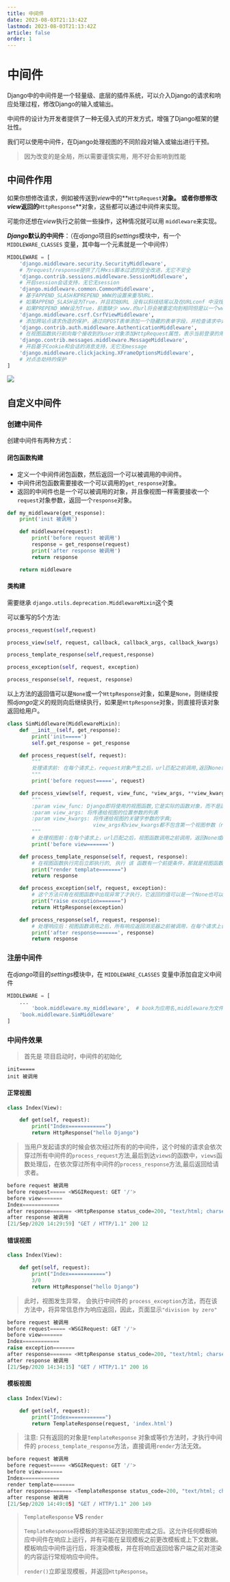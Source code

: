 ```yaml
---
title: 中间件
date: 2023-08-03T21:13:42Z
lastmod: 2023-08-03T21:13:42Z
article: false
order: 1
---
```


# 中间件

Django中的中间件是一个轻量级、底层的插件系统，可以介入Django的请求和响应处理过程，修改Django的输入或输出。

中间件的设计为开发者提供了一种无侵入式的开发方式，增强了Django框架的健壮性。

我们可以使用中间件，在Django处理视图的不同阶段对输入或输出进行干预。

> 因为改变的是全局，所以需要谨慎实用，用不好会影响到性能

## 中间件作用

如果你想修改请求，例如被传送到*view*中的**`HttpRequest`​**对象。 或者你想修改**​***view***​**返回的**​`HttpResponse`**对象，这些都可以通过中间件来实现。

可能你还想在*view*执行之前做一些操作，这种情况就可以用 `middleware`来实现。

***Django***​**默认的中间件**：（在*django*项目的*settings*模块中，有一个 `MIDDLEWARE_CLASSES`​ 变量，其中每一个元素就是一个中间件）

```python
MIDDLEWARE = [
    'django.middleware.security.SecurityMiddleware',
    # 为request/response提供了几种xss脚本过滤的安全改进，无它不安全
    'django.contrib.sessions.middleware.SessionMiddleware',
    # 开启session会话支持，无它无session
    'django.middleware.common.CommonMiddleware',
    # 基于APPEND_SLASH和PREPEND_WWW的设置来重写URL，
    # 如果APPEND_SLASH设为True，并且初始URL 没有以斜线结尾以及在URLconf 中没找到对应定义，这时形成一个斜线结尾的新URL；
    # 如果PREPEND_WWW设为True，前面缺少 www.的url将会被重定向到相同但是以一个www.开头的ur
    'django.middleware.csrf.CsrfViewMiddleware',
    # 添加跨站点请求伪造的保护，通过向POST表单添加一个隐藏的表单字段，并检查请求中是否有正确的值，无它无csrf保护
    'django.contrib.auth.middleware.AuthenticationMiddleware',
    # 在视图函数执行前向每个接收到的user对象添加HttpRequest属性，表示当前登录的用户，无它用不了request.user
    'django.contrib.messages.middleware.MessageMiddleware',
    # 开启基于Cookie和会话的消息支持，无它无message
    'django.middleware.clickjacking.XFrameOptionsMiddleware',
    # 对点击劫持的保护
]

```

​![](assets/net-img-20210330213143506-20231230114402-k0buwvx.png)​

## 自定义中间件

### 创建中间件

创建中间件有两种方式：

#### 闭包函数构建

- 定义一个中间件闭包函数，然后返回一个可以被调用的中间件。
- 中间件闭包函数需要接收一个可以调用的`get_response`对象。
- 返回的中间件也是一个可以被调用的对象，并且像视图一样需要接收一个`request`对象参数，返回一个`response`对象。

```python
def my_middleware(get_response):
    print('init 被调用')

    def middleware(request):
        print('before request 被调用')
        response = get_response(request)
        print('after response 被调用')
        return response

    return middleware

```

#### 类构建

需要继承 `django.utils.deprecation.MiddlewareMixin`这个类

可以重写的5个方法:

```python
process_request(self,request)

process_view(self, request, callback, callback_args, callback_kwargs)

process_template_response(self,request,response)

process_exception(self, request, exception)

process_response(self, request, response)
```

以上方法的返回值可以是`None`或一个`HttpResponse`对象，如果是`None`，则继续按照*django*定义的规则向后继续执行，如果是`HttpResponse`对象，则直接将该对象返回给用户。

```python
class SimMiddleware(MiddlewareMixin):
    def __init__(self, get_response):
        print('init=====')
        self.get_response = get_response

    def process_request(self, request):
        """
        处理请求前: 在每个请求上，request对象产生之后，url匹配之前调用,返回None或HttpResponse对象
        """
        print('before request=====', request)

    def process_view(self, request, view_func, *view_args, **view_kwargs):
        """
        :param view_func: Django即将使用的视图函数,它是实际的函数对象，而不是函数的名称作为字符串
        :param view_args: 将传递给视图的位置参数的列表
        :param view_kwargs: 将传递给视图的关键字参数的字典;
                            view_args和view_kwargs都不包含第一个视图参数（request）
        """
        # 处理视图前：在每个请求上，url匹配之后，视图函数调用之前调用，返回None或HttpResponse对象
        print('before view=======')

    def process_template_response(self, request, response):
        # 在视图函数执行完后立即执行的, 执行 该 函数有一个前提条件，那就是视图函数返回的对象是一个 TemplateResponse 对象或等价方法, 直接返回render函数无效）
        print("render template=======")
        return response

    def process_exception(self, request, exception):
        # 这个方法只有在视图函数中出现异常了才执行，它返回的值可以是一个None也可以是一个HttpResponse对象
        print("raise exception=======")
        return HttpResponse(exception)

    def process_response(self, request, response):
        # 处理响应后：视图函数调用之后，所有响应返回浏览器之前被调用，在每个请求上调用，返回HttpResponse对象
        print('after response=======', response)
        return response
```

### 注册中间件

在*django*项目的*settings*模块中，在 `MIDDLEWARE_CLASSES` 变量中添加自定义中间件

```python
MIDDLEWARE = [
  	...
		'book.middleware.my_middleware',  # book为应用名,middleware为文件名
    'book.middleware.SimMiddleware'
]
```

### 中间件效果

> 首先是 项目启动时，中间件的初始化

```
init=====
init 被调用
```

#### 正常视图

```python
class Index(View):

    def get(self, request):
        print("Index============")
        return HttpResponse("hello Django")
```

> 当用户发起请求的时候会依次经过所有的的中间件，这个时候的请求会依次穿过所有中间件的`process_request`方法,最后到达`views`的函数中，`views`函数处理后，在依次穿过所有中间件的`process_response`方法,最后返回给请求者。

```python
before request 被调用
before request===== <WSGIRequest: GET '/'>
before view=======
Index============
after response======= <HttpResponse status_code=200, "text/html; charset=utf-8">
after response 被调用
[21/Sep/2020 14:29:59] "GET / HTTP/1.1" 200 12
```

#### 错误视图

```python
class Index(View):

    def get(self, request):
        print("Index============")
        3/0
        return HttpResponse("hello Django")
```

> 此时，视图发生异常， 会执行中间件的 `process_exception`方法，而在该方法中，将异常信息作为响应返回，因此，页面显示`"division by zero"`

```python
before request 被调用
before request===== <WSGIRequest: GET '/'>
before view=======
Index============
raise exception=======
after response======= <HttpResponse status_code=200, "text/html; charset=utf-8">
after response 被调用
[21/Sep/2020 14:34:15] "GET / HTTP/1.1" 200 16
```

#### 模板视图

```python
class Index(View):

    def get(self, request):
        print("Index============")
        return TemplateResponse(request, 'index.html')
```

> 注意: 只有返回的对象是`TemplateResponse` 对象或等价方法时，才执行中间件的 `process_template_response`方法，直接调用`render`方法无效。

```python
before request 被调用
before request===== <WSGIRequest: GET '/'>
before view=======
Index============
render template=======
after response======= <TemplateResponse status_code=200, "text/html; charset=utf-8">
after response 被调用
[21/Sep/2020 14:49:05] "GET / HTTP/1.1" 200 149
```

> `TemplateResponse` **VS** `render`
>
> `TemplateResponse`将模板的渲染延迟到视图完成之后。这允许任何模板响应中间件在响应上运行，并有可能在呈现模板之前更改模板或上下文数据。模板响应中间件运行后，将渲染模板，并在将响应返回给客户端之前对渲染的内容运行常规响应中间件。
>
> `render()`立即呈现模板，并返回`HttpResponse`。
